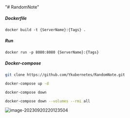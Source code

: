 "# RandomNote" 

##### Dockerfile

```
docker build -t {ServerName}:{Tags} .
```

##### Run

```
docker run -p 8080:8080 {ServerName}:{Tags}
```

##### Docker-compose

```bash
git clone https://github.com/Ykubernetes/RandomNote.git

docker-compose up -d

docker-compose down

docker-compose down --volumes --rmi all
```
![image-20230920220123504]("https://github.com/Ykubernetes/RandomNote/templates/image-20230920220123504.png")
